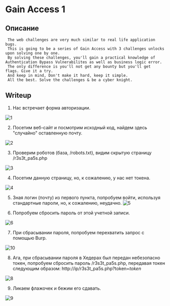 # Gain Access 1

## Описание
```
 The web challenges are very much similar to real life application bugs. 
 This is going to be a series of Gain Access with 3 challenges unlocks upon solving one by one. 
 By solving these challenges, you'll gain a practical knowledge of Authentication Bypass Vulnerabilites as well as business logic error. 
 The only difference is you'll not get any bounty but you'll get flags. Give it a try. 
 And keep in mind, Don't make it hard, keep it simple. 
 All the best. Solve the challenges & be a cyber knight.
```
## Writeup
1. Нас встречает форма авторизации.

![1](https://github.com/kynya00/CTF-Task-Solved/assets/101522045/a481919f-0e98-4b58-88e9-4b9f7a6840d0)

2. Посетим веб-сайт и посмотрим исходный код, найдем здесь "случайно" оставленную почту.

![2](https://github.com/kynya00/CTF-Task-Solved/assets/101522045/7d3be406-3141-465d-9568-c61d166d2a01)

3. Проверим роботов (база, /robots.txt), видим скрытую страницу /r3s3t_pa5s.php

![3](https://github.com/kynya00/CTF-Task-Solved/assets/101522045/ef5eace4-8c76-4bda-9601-91f1a44f8638)

4. Посетим данную страницу, но, к сожалению, у нас нет токена.

![4](https://github.com/kynya00/CTF-Task-Solved/assets/101522045/ee2eaa59-2d79-4f56-b6d5-40eb8c33eb30)

5. Зная логин (почту) из первого пункта, попробуем войти, используя стандартные пароли, но, к сожалению, неудачно.
![5](https://github.com/kynya00/CTF-Task-Solved/assets/101522045/69c07960-e9d4-40b8-be45-697aba058eff)

6. Попробуем сбросить пароль от этой учетной записи.

![6](https://github.com/kynya00/CTF-Task-Solved/assets/101522045/21711709-474d-442a-aebe-0b3ab5f41ccb)

7. При сбрасывании пароля, попробуем перехватить запрос с помощью Burp.

![10](https://github.com/kynya00/CTF-Task-Solved/assets/101522045/9e188759-ca03-47e1-aa33-dca298f02a8c)


8. Ага, при сбрасывании пароля в Хедерах был передан небезопасно токен, попробуем сбросить пароль /r3s3t_pa5s.php, передавая токен следующим образом: http://ip/r3s3t_pa5s.php?token=*token*

![8](https://github.com/kynya00/CTF-Task-Solved/assets/101522045/03733009-2cb1-45da-bcd6-18adbc42eb6e)

9. Ликаем флажочек и бежим его сдавать.

![9](https://github.com/kynya00/CTF-Task-Solved/assets/101522045/0a386c50-8e53-47c1-b1fd-3212dd2052c3)
